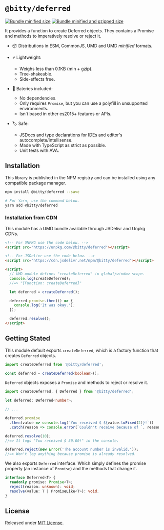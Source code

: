# `@bitty/deferred`

[![Bundle minified size](https://badgen.net/bundlephobia/min/@bitty/deferred)](https://bundlephobia.com/result?p=@bitty/deferred)
[![Bundle minified and gzipped size](https://badgen.net/bundlephobia/minzip/@bitty/deferred)](https://bundlephobia.com/result?p=@bitty/deferred)

It provides a function to create Deferred objects. They contains a Promise and methods to imperatively resolve or reject it.

- 📦 Distributions in ESM, CommonJS, UMD and UMD _minified_ formats.

- ⚡ Lightweight:
  - Weighs less than 0.1KB (min + gzip).
  - Tree-shakeable.
  - Side-effects free.

- 🔋 Bateries included:
  - No dependencies.
  - Only requires `Promise`, but you can use a polyfill in unsupported environments.
  - Isn't based in other es2015+ features or APIs.

- 🏷 Safe:
  - JSDocs and type declarations for IDEs and editor's autocomplete/intellisense.
  - Made with TypeScript as strict as possible.
  - Unit tests with AVA.

## Installation

This library is published in the NPM registry and can be installed using any compatible package manager.

```sh
npm install @bitty/deferred --save

# For Yarn, use the command below.
yarn add @bitty/deferred
```

### Installation from CDN

This module has a UMD bundle available through JSDelivr and Unpkg CDNs.

```html
<!-- For UNPKG use the code below. -->
<script src="https://unpkg.com/@bitty/deferred"></script>

<!-- For JSDelivr use the code below. -->
<script src="https://cdn.jsdelivr.net/npm/@bitty/deferred"></script>

<script>
  // UMD module defines "createDeferred" in global/window scope.
  console.log(createDeferred);
  //=> "[Function: createDeferred]"

  let deferred = createDeferred();

  deferred.promise.then(() => {
    console.log('It was okay.');
  });

  deferred.resolve();
</script>
```

## Getting Stated

This module default exports `createDeferred`, which is a factory function that creates `Deferred` objects.

```ts
import createDeferred from '@bitty/deferred';

const deferred = createDeferred<boolean>();
```

`Deferred` objects exposes a `Promise` and methods to reject or resolve it.

```ts
import createDeferred, { Deferred } from '@bitty/deferred';

let deferred: Deferred<number>;

// ...

deferred.promise
  .then(value => console.log(`You received $ ${value.toFixed(2)}!`))
  .catch(reason => console.error(`Couldn't receive because of `, reason));

deferred.resolve(10);
//=> It logs "You received $ 50.00!" in the console.

deferred.reject(new Error('The account number is invalid.'));
//=> Won't log anything because promise is already resolved.
```

We also exports `Deferred` interface. Which simply defines the promise property (an instance of `Promise`) and the methods that change it.

```ts
interface Deferred<T> {
  readonly promise: Promise<T>;
  reject(reason: unknown): void;
  resolve(value: T | PromiseLike<T>): void;
}
```

## License

Released under [MIT License](./LICENSE).
